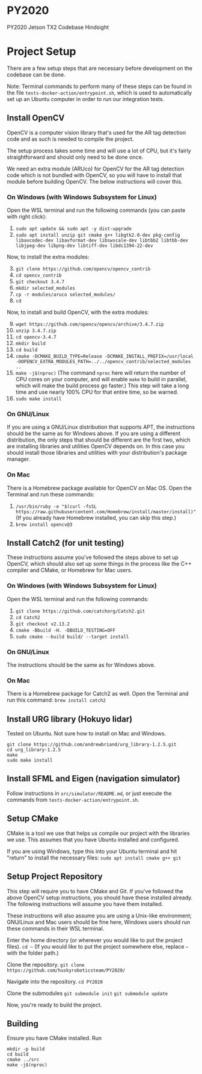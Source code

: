 # PY2020
PY2020 Jetson TX2 Codebase Hindsight

# Project Setup

There are a few setup steps that are necessary before development on the
codebase can be done.

Note: Terminal commands to perform many of these steps can be found in the file
`tests-docker-action/entrypoint.sh`, which is used to automatically set up an
Ubuntu computer in order to run our integration tests.

## Install OpenCV
OpenCV is a computer vision library that's used for the AR tag detection code
and as such is needed to compile the project.

The setup process takes some time and will use a lot of CPU, but it's fairly
straightforward and should only need to be done once.

We need an extra module (ARUco) for OpenCV for the AR tag detection code which
is not bundled with OpenCV, so you will have to install that module before
building OpenCV. The below instructions will cover this.

### On Windows (with Windows Subsystem for Linux)
Open the WSL terminal and run the following commands (you can paste with right
click):
1. `sudo apt update && sudo apt -y dist-upgrade`
2. `sudo apt install unzip git cmake g++ libgtk2.0-dev pkg-config libavcodec-dev
   libavformat-dev libswscale-dev libtbb2 libtbb-dev libjpeg-dev libpng-dev
   libtiff-dev libdc1394-22-dev`
   
Now, to install the extra modules:

3. `git clone https://github.com/opencv/opencv_contrib`
4. `cd opencv_contrib`
5. `git checkout 3.4.7`
6. `mkdir selected_modules`
7. `cp -r modules/aruco selected_modules/`
8. `cd`

Now, to install and build OpenCV, with the extra modules:

9. `wget https://github.com/opencv/opencv/archive/3.4.7.zip`
10. `unzip 3.4.7.zip`
11. `cd opencv-3.4.7`
12. `mkdir build`
13. `cd build`
14. `cmake -DCMAKE_BUILD_TYPE=Release -DCMAKE_INSTALL_PREFIX=/usr/local
    -DOPENCV_EXTRA_MODULES_PATH=../../opencv_contrib/selected_modules ..` 
15. `make -j$(nproc)` (The command `nproc` here will return the number of CPU
   cores on your computer, and will enable `make` to build in parallel, which
   will make the build process go faster.) This step will take a long
   time and use nearly 100% CPU for that entire time, so be warned.
16. `sudo make install`
   
### On GNU/Linux
If you are using a GNU/Linux distribution that supports APT, the instructions
should be the same as for Windows above. If you are using a different
distribution, the only steps that should be different are the first two, which
are installing libraries and utilities OpenCV depends on. In this case you
should install those libraries and utilities with your distribution's package
manager.

### On Mac
There is a Homebrew package available for OpenCV on Mac OS. Open the Terminal
and run these commands:
1. `/usr/bin/ruby -e "$(curl -fsSL
   https://raw.githubusercontent.com/Homebrew/install/master/install)"` (If you
   already have Homebrew installed, you can skip this step.)
2. `brew install opencv@3`

## Install Catch2 (for unit testing)
These instructions assume you've followed the steps above to set up OpenCV,
which should also set up some things in the process like the C++ compiler and
CMake, or Homebrew for Mac users.

### On Windows (with Windows Subsystem for Linux)
Open the WSL terminal and run the following commands:
1. `git clone https://github.com/catchorg/Catch2.git`
2. `cd Catch2`
3. `git checkout v2.13.2`
4. `cmake -Bbuild -H. -DBUILD_TESTING=OFF`
5. `sudo cmake --build build/ --target install`

### On GNU/Linux
The instructions should be the same as for Windows above.

### On Mac
There is a Homebrew package for Catch2 as well. Open the Terminal and run this
command:
`brew install catch2`

## Install URG library (Hokuyo lidar)

Tested on Ubuntu. Not sure how to install on Mac and Windows.

```
git clone https://github.com/andrewbriand/urg_library-1.2.5.git
cd urg_library-1.2.5
make
sudo make install
```

## Install SFML and Eigen (navigation simulator)

Follow instructions in `src/simulator/README.md`, or just execute the commands
from `tests-docker-action/entrypoint.sh`.

## Setup CMake
CMake is a tool we use that helps us compile our project with the libraries we
use. This assumes that you have Ubuntu installed and configured.

If you are using Windows, type this into your Ubuntu terminal and hit "return"
to install the necessary files:
`sudo apt install cmake g++ git`

## Setup Project Repository
This step will require you to have CMake and Git. If you've followed the above
OpenCV setup instructions, you should have these installed already. The
following instructions will assume you have them installed.

These instructions will also assume you are using a Unix-like environment;
GNU/Linux and Mac users should be fine here, Windows users should run these
commands in their WSL terminal.

Enter the home directory (or wherever you would like to put the project files).
`cd ~` (If you would like to put the project somewhere else, replace `~` with
the folder path.)

Clone the repository.
`git clone https://github.com/huskyroboticsteam/PY2020/`

Navigate into the repository.
`cd PY2020`

Clone the submodules
`git submodule init`
`git submodule update`
  
Now, you're ready to build the project.

## Building
Ensure you have CMake installed.
Run
```
mkdir -p build
cd build
cmake ../src
make -j$(nproc)
```
